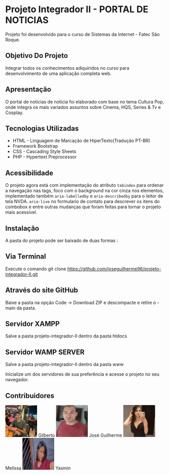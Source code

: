 # Projeto Integrador II - PORTAL DE NOTICIAS
Projeto foi desenvolvido para o curso de Sistemas da Internet - Fatec São Roque.
## Objetivo Do Projeto
Integrar todos os conhecimentos adiquiridos no curso para desenvolvimento de uma aplicação completa web. 

## Apresentação
O portal de noticias de noticia foi elaborado com base no tema Cultura Pop, onde integra os mais variados assuntos sobre Cinema, HQS, Series & Tv e Cosplay.

## Tecnologias Utilizadas
* HTML - Linguagem de Marcação de HiperTexto(Tradução PT-BR)
* Framework Bootstrap
* CSS - Cascading Style Sheets
* PHP - Hypertext Preprocessor

## Acessibilidade
O projeto agora está com implementação do atributo `tabindex` para ordenar a navegação nas tags, foco com o background na cor cinza nos elementos, implementado também `aria-labelledby` e `aria-describedby` para o leitor de tela NVDA. `aria-live` no formulario de contato para descrever os itens do combobox e entre outras mudanças que foram feitas para tornar o projeto mais acessível.

## Instalação
A pasta do projeto pode ser baixado de duas formas :

## Via Terminal
Execute o comando git clone https://github.com/joseguilherme96/projeto-integrador-II.git

## Através do site GitHub
Baixe a pasta na opção Code -> Download ZIP e descompacte e retire o -main da pasta.

## Servidor XAMPP
Salve a pasta projeto-integrador-II dentro da pasta htdocs

## Servidor WAMP SERVER
Salve a pasta projeto-integrador-II dentro da pasta www

Inicialize um dos servidores de sua preferência e acesse o projeto no seu navegador.

## Contribuidores
<img src="https://github.com/joseguilherme96/projeto-integrador-II/blob/main/img/IMG-20221204-WA0101.jpg" width="100" height="100" style="display:inline;">
Gilberto
<img src="https://github.com/joseguilherme96/projeto-integrador-II/blob/main/img/IMG_20220922_071956875.jpg" width="100" height="100" style="display:inline;">
José Guilherme
<img src="https://github.com/joseguilherme96/projeto-integrador-II/blob/main/img/Screenshot_20221204-094744.png" width="100" height="100"style="display:inline;">
Melissa
<img src="https://github.com/joseguilherme96/projeto-integrador-II/blob/main/img/IMG-20221204-WA0097.jpg" width="100" height="100" style="display:inline;">
Yasmin








